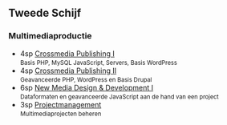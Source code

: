Tweede Schijf
-------------

### Multimediaproductie
 
 - 4sp [Crossmedia Publishing I](https://bamaflexweb.arteveldehs.be/BMFUIDetailxOLOD.aspx?a=47498&b=5&c=1)  
   <small>Basis PHP, MySQL JavaScript, Servers, Basis WordPress</small>
 - 4sp [Crossmedia Publishing II](https://bamaflexweb.arteveldehs.be/BMFUIDetailxOLOD.aspx?a=47499&b=5&c=1)  
   <small>Geavanceerde PHP, WordPress en Basis Drupal</small>
 - 6sp [New Media Design & Development I](https://bamaflexweb.arteveldehs.be/BMFUIDetailxOLOD.aspx?a=47532&b=5&c=1)  
   <small>Dataformaten en geavanceerde JavaScript aan de hand van een project</small>
 - 3sp [Projectmanagement](https://bamaflexweb.arteveldehs.be/BMFUIDetailxOLOD.aspx?a=47454&b=5&c=1)  
   <small>Multimediaprojecten beheren</small>
